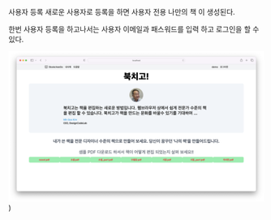 사용자 등록
새로운 사용자로 등록을 하면 사용자 전용 나만의 책 이 생성된다.

한번 사용자 등록을 하고나서는 사용자 이메일과 패스워드를 입력 하고 로그인을 할 수 있다.

![초기화면](landing_page.png))
